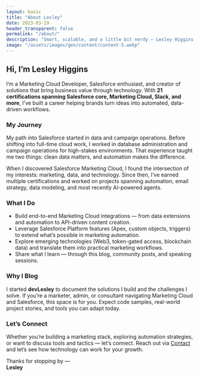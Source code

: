 ```yaml
---
layout: basic
title: "About Lesley"
date: 2023-03-19
header_transparent: false
permalink: "/about/"
description: "Smart, scalable, and a little bit nerdy — Lesley Higgins builds creative Salesforce and Marketing Cloud solutions that work."
image: "/assets/images/gen/content/content-5.webp"
---
```


## Hi, I’m Lesley Higgins

I’m a Marketing Cloud Developer, Salesforce enthusiast, and creator of solutions that bring business value through technology. With **21 certifications spanning Salesforce core, Marketing Cloud, Slack, and more**, I’ve built a career helping brands turn ideas into automated, data-driven workflows.

### My Journey  
My path into Salesforce started in data and campaign operations. Before shifting into full-time cloud work, I worked in database administration and campaign operations for high-stakes environments. That experience taught me two things: clean data matters, and automation makes the difference.

When I discovered Salesforce Marketing Cloud, I found the intersection of my interests: marketing, data, and technology. Since then, I’ve earned multiple certifications and worked on projects spanning automation, email strategy, data modeling, and most recently AI-powered agents. 

### What I Do  
- Build end-to-end Marketing Cloud integrations — from data extensions and automation to API-driven content creation.  
- Leverage Salesforce Platform features (Apex, custom objects, triggers) to extend what’s possible in marketing automation.  
- Explore emerging technologies (Web3, token-gated access, blockchain data) and translate them into practical marketing workflows.  
- Share what I learn — through this blog, community posts, and speaking sessions.  

### Why I Blog  
I started **devLesley** to document the solutions I build and the challenges I solve. If you’re a marketer, admin, or consultant navigating Marketing Cloud and Salesforce, this space is for you. Expect code samples, real-world project stories, and tools you can adapt today.

### Let’s Connect  
Whether you’re building a marketing stack, exploring automation strategies, or want to discuss tools and tactics — let’s connect. Reach out via [Contact](/contact) and let’s see how technology can work for your growth.

Thanks for stopping by —  
**Lesley**